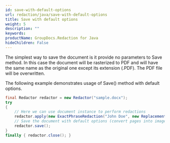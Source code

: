 ```yaml
---
id: save-with-default-options
url: redaction/java/save-with-default-options
title: Save with default options
weight: 5
description: ""
keywords: 
productName: GroupDocs.Redaction for Java
hideChildren: False
---
```

The simplest way to save the document is it provide no parameters to Save method. In this case the document will be rasterized to PDF and will have the same name as the original one except its extension (.PDF). The PDF file will be overwritten.

The following example demonstrates usage of Save() method with default options.



```java
final Redactor redactor = new Redactor("sample.docx");
try 
{
    // Here we can use document instance to perform redactions
    redactor.apply(new ExactPhraseRedaction("John Doe", new ReplacementOptions("[personal]")));
    // Save the document with default options (convert pages into images, save as PDF)
    redactor.save();
}
finally { redactor.close(); }

```
